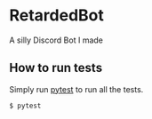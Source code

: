 # RetardedBot

A silly Discord Bot I made

## How to run tests

Simply run [pytest](https://docs.pytest.org/en/6.2.x/contents.html) to run all the tests.

```
$ pytest
```
